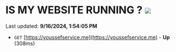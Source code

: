 # IS MY WEBSITE RUNNING ? [![](https://img.shields.io/static/v1?label=Sponsor&message=%E2%9D%A4&logo=GitHub&color=%23fe8e86)](https://github.com/sponsors/Youssef-Lehmam)

Last updated: **9/16/2024, 1:54:05 PM**

- `GET` [https://youssefservice.me](https://youssefservice.me) - **Up** (308ms)
